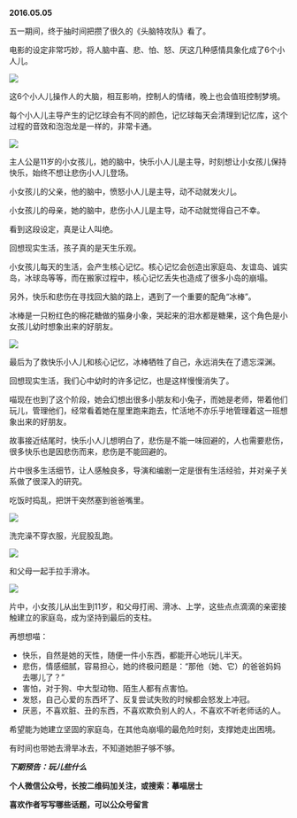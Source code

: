 
          
            
**2016.05.05**

五一期间，终于抽时间把攒了很久的《头脑特攻队》看了。

电影的设定非常巧妙，将人脑中喜、悲、怕、怒、厌这几种感情具象化成了6个小人儿。



![](//upload-images.jianshu.io/upload_images/51001-8af150affdedbd30.jpg)




这6个小人儿操作人的大脑，相互影响，控制人的情绪，晚上也会值班控制梦境。

每个小人儿主导产生的记忆球会有不同的颜色，记忆球每天会清理到记忆库，这个过程的音效和泡泡龙是一样的，非常卡通。



![](//upload-images.jianshu.io/upload_images/51001-e79908f1776bb3a2.jpg)




主人公是11岁的小女孩儿，她的脑中，快乐小人儿是主导，时刻想让小女孩儿保持快乐，始终不想让悲伤小人儿登场。

小女孩儿的父亲，他的脑中，愤怒小人儿是主导，动不动就发火儿。

小女孩儿的母亲，她的脑中，悲伤小人儿是主导，动不动就觉得自己不幸。

看到这段设定，真是让人叫绝。

回想现实生活，孩子真的是天生乐观。

小女孩儿每天的生活，会产生核心记忆。核心记忆会创造出家庭岛、友谊岛、诚实岛，冰球岛等等，而在搬家过程中，核心记忆丢失也造成了很多小岛的崩塌。

另外，快乐和悲伤在寻找回大脑的路上，遇到了一个重要的配角“冰棒”。

冰棒是一只粉红色的棉花糖做的猫身小象，哭起来的泪水都是糖果，这个角色是小女孩儿幼时想象出来的好朋友。



![](//upload-images.jianshu.io/upload_images/51001-be8f75d2f8e2fa1f.jpg)




最后为了救快乐小人儿和核心记忆，冰棒牺牲了自己，永远消失在了遗忘深渊。

回想现实生活，我们心中幼时的许多记忆，也是这样慢慢消失了。

喵现在也到了这个阶段，她会幻想出很多小朋友和小兔子，而她是老师，带着他们玩儿，管理他们，经常看着她在屋里跑来跑去，忙活地不亦乐乎地管理着这一班想象出来的好朋友。

故事接近结尾时，快乐小人儿想明白了，悲伤是不能一味回避的，人也需要悲伤，很多快乐也是因悲伤而来，悲伤是不能回避的。

片中很多生活细节，让人感触良多，导演和编剧一定是很有生活经验，并对亲子关系做了很深入的研究。

吃饭时捣乱，把饼干突然塞到爸爸嘴里。



![](//upload-images.jianshu.io/upload_images/51001-d47100b06a38d147.jpg)




洗完澡不穿衣服，光屁股乱跑。



![](//upload-images.jianshu.io/upload_images/51001-507d6ac055b1e0d6.jpg)




和父母一起手拉手滑冰。



![](//upload-images.jianshu.io/upload_images/51001-1d38aeed7791362a.jpg)




片中，小女孩儿从出生到11岁，和父母打闹、滑冰、上学，这些点点滴滴的亲密接触建立的家庭岛，成为坚持到最后的支柱。

再想想喵：
* 快乐，自然是她的天性，随便一件小东西，都能开心地玩儿半天。
* 悲伤，情感细腻，容易担心，她的终极问题是：“那他（她、它）的爸爸妈妈去哪儿了？”
* 害怕，对于狗、中大型动物、陌生人都有点害怕。
* 发怒，自己心爱的东西坏了、反复尝试失败的时候都会怒发上冲冠。
* 厌恶，不喜欢脏、丑的东西，不喜欢欺负别人的人，不喜欢不听老师话的人。


希望能为她建立坚固的家庭岛，在其他岛崩塌的最危险时刻，支撑她走出困境。

有时间也带她去滑旱冰去，不知道她胆子够不够。


***下期预告：玩儿些什么***


**个人微信公众号，长按二维码加关注，或搜索：摹喵居士**

**喜欢作者写写哪些话题，可以公众号留言**




          
        